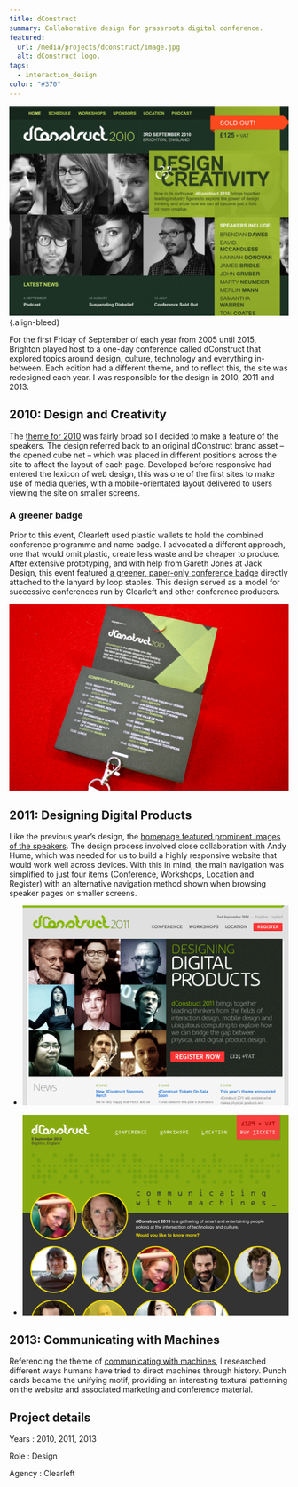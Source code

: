```yaml
---
title: dConstruct
summary: Collaborative design for grassroots digital conference.
featured:
  url: /media/projects/dconstruct/image.jpg
  alt: dConstruct logo.
tags:
  - interaction_design
color: "#370"
---
```


![Home page for the 2010 website.](../media/projects/dconstruct/2010_screenshot.png)
{.align-bleed}

For the first Friday of September of each year from 2005 until 2015, Brighton played host to a one-day conference called dConstruct that explored topics around design, culture, technology and everything in-between. Each edition had a different theme, and to reflect this, the site was redesigned each year. I was responsible for the design in 2010, 2011 and 2013.

## 2010: Design and Creativity

The [theme for 2010][1] was fairly broad so I decided to make a feature of the speakers. The design referred back to an original dConstruct brand asset – the opened cube net – which was placed in different positions across the site to affect the layout of each page. Developed before responsive had entered the lexicon of web design, this was one of the first sites to make use of media queries, with a mobile-orientated layout delivered to users viewing the site on smaller screens.

### A greener badge

Prior to this event, Clearleft used plastic wallets to hold the combined conference programme and name badge. I advocated a different approach, one that would omit plastic, create less waste and be cheaper to produce. After extensive prototyping, and with help from Gareth Jones at Jack Design, this event featured [a greener, paper-only conference badge][2] directly attached to the lanyard by loop staples. This design served as a model for successive conferences run by Clearleft and other conference producers.

[![A folded cardboard name badge.](../media/2010/243/a1/image.jpg "Conference badge for dConstruct 2010. Photograph: James Box")][i1]

## 2011: Designing Digital Products

Like the previous year’s design, the [homepage featured prominent images of the speakers][3]. The design process involved close collaboration with Andy Hume, which was needed for us to build a highly responsive website that would work well across devices. With this in mind, the main navigation was simplified to just four items (Conference, Workshops, Location and Register) with an alternative navigation method shown when browsing speaker pages on smaller screens.

- ![Home page for the 2011 website.](../media/projects/dconstruct/2011_screenshot.png "2011 website.")

- ![Home page for the 2013 website.](../media/projects/dconstruct/2013_screenshot.png "2013 website.")

## 2013: Communicating with Machines

Referencing the theme of [communicating with machines][4], I researched different ways humans have tried to direct machines through history. Punch cards became the unifying motif, providing an interesting textural patterning on the website and associated marketing and conference material.

## Project details

Years
: 2010, 2011, 2013

Role
: Design

Agency
: Clearleft

[1]: http://2010.dconstruct.org/
[2]: /2010/243/a1/dconstruct_conference_badge/
[3]: http://2011.dconstruct.org/
[4]: http://2013.dconstruct.org/
[i1]: https://www.flickr.com/photos/b0xman/4929704982/
